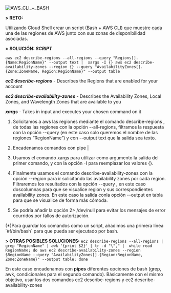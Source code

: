 ![AWS_CLI_+_BASH](https://user-images.githubusercontent.com/126183973/223797292-3622deb1-face-47a9-b925-9b27d986cbaa.png)

**> RETO:** 

Utilizando Cloud Shell crear un script (Bash + AWS CLI) que muestre cada una de las regiones de AWS junto con sus zonas de disponibilidad asociadas.

**> SOLUCIÓN: _SCRIPT_**

`aws ec2 describe-regions --all-regions --query "Regions[].{Name:RegionName}" --output text | 
xargs -I {} aws ec2 describe-availability-zones --region {} --query "AvailabilityZones[].{Zone:ZoneName, Region:RegionName}" --output table`

**_ec2 describe-regions_** - Describes the Regions that are enabled for your account

**_ec2 describe-availability-zones_** - Describes the Availability Zones, Local Zones, and Wavelength Zones that are available to you 

**_xargs_** - Takes in input and executes your chosen command on it

1. Solicitamos a aws las regiones mediante el comando describe-regions , de todas las regiones con la opción --all-regions, 
filtramos la respuesta con la opción --query (en este caso solo queremos el nombre de las regiones “RegionName”) y con --output text que la salida sea texto.

2. Encadenamos comandos con pipe |

3. Usamos el comando xargs para utilizar como argumento la salida del primer comando, y con la opción -I para reemplazar los valores {}.

4. Finalmente usamos el comando describe-availability-zones con la opción --region para ir solicitando las availability zones por cada region. 
Filtraremos los resultados con la opción --query , en este caso doscolumnas para que se visualice region y sus correspondientes availability zones. 
En este caso la salida conla opción --output en tabla para que se visualice de forma más cómoda.

5. Se podría añadir la opción 2> /dev/null para evitar los mensajes de error ocurridos por fallos de autorización.

(*)Para guardar los comandos como un script, añadimos una primera línea `#!/bin/bash´ para que pueda ser ejecutado por bash.

**> OTRAS POSIBLES SOLUCIONES:**
`ec2 describe-regions --all-regions | grep "RegionName" | awk '{print $2}' | tr -d "\"," | 
while read RegionName; do aws ec2 describe-availability-zones --region $RegionName --query
"AvailabilityZones[].{Region:RegionName, Zone:ZoneName}" --output table; done`

En este caso encadenamos con **pipes** diferentes opciones de bash (grep, awk, condicionales para el segundo comando). 
Básicamente con el mismo objetivo, usar los dos comandos ec2 describe-regions y ec2 describe-availability-zones

